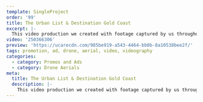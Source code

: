```yaml
---
template: SingleProject
order: '99'
title: The Urban List & Destination Gold Coast
excerpt: |-
  This video production we created with footage captured by us throughout the year plus with some additional shots supplied by The Urban List and Destination Gold Coast. What a beautiful and stunning display of what the Gold Coast has to offer from local cafes and restaurants to spectacular coastline and beaches. This video truly captures the beauty of the Gold Coast!
video: '250366306'
preview: 'https://ucarecdn.com/985be919-a543-4464-bb0b-8a10538bee2f/'
tags: promotion, ad, drone, aerial, video, videography
categories:
  - category: Promos and Ads
  - category: Drone Aerials
meta:
  title: The Urban List & Destination Gold Coast
  description: |-
    This video production we created with footage captured by us throughout the year plus with some additional shots supplied by The Urban List and Destination Gold Coast. What a beautiful and stunning display of what the Gold Coast has to offer from local cafes and restaurants to spectacular coastline and beaches. This video truly captures the beauty of the Gold Coast!
---
```

